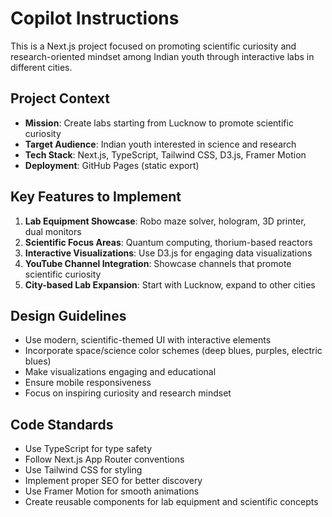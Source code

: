 # Copilot Instructions

<!-- Use this file to provide workspace-specific custom instructions to Copilot. For more details, visit https://code.visualstudio.com/docs/copilot/copilot-customization#_use-a-githubcopilotinstructionsmd-file -->

This is a Next.js project focused on promoting scientific curiosity and research-oriented mindset among Indian youth through interactive labs in different cities.

## Project Context
- **Mission**: Create labs starting from Lucknow to promote scientific curiosity
- **Target Audience**: Indian youth interested in science and research
- **Tech Stack**: Next.js, TypeScript, Tailwind CSS, D3.js, Framer Motion
- **Deployment**: GitHub Pages (static export)

## Key Features to Implement
1. **Lab Equipment Showcase**: Robo maze solver, hologram, 3D printer, dual monitors
2. **Scientific Focus Areas**: Quantum computing, thorium-based reactors
3. **Interactive Visualizations**: Use D3.js for engaging data visualizations
4. **YouTube Channel Integration**: Showcase channels that promote scientific curiosity
5. **City-based Lab Expansion**: Start with Lucknow, expand to other cities

## Design Guidelines
- Use modern, scientific-themed UI with interactive elements
- Incorporate space/science color schemes (deep blues, purples, electric blues)
- Make visualizations engaging and educational
- Ensure mobile responsiveness
- Focus on inspiring curiosity and research mindset

## Code Standards
- Use TypeScript for type safety
- Follow Next.js App Router conventions
- Use Tailwind CSS for styling
- Implement proper SEO for better discovery
- Use Framer Motion for smooth animations
- Create reusable components for lab equipment and scientific concepts
